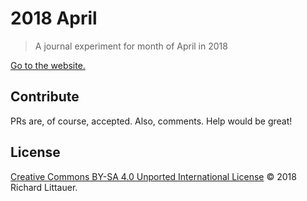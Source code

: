# 2018 April

> A journal experiment for month of April in 2018

[Go to the website.](https://richardlitt.github.io/2018-april)

## Contribute

PRs are, of course, accepted. Also, comments. Help would be great!

## License

[Creative Commons BY-SA 4.0 Unported International License](https://creativecommons.org/licenses/by-sa/4.0/) © 2018 Richard Littauer.
